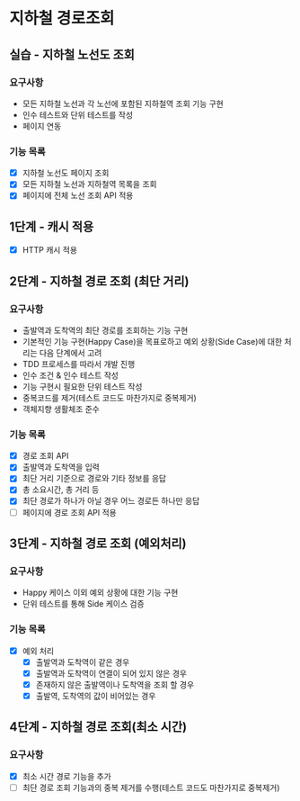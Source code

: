 # 지하철 경로조회
## 실습 - 지하철 노선도 조회
### 요구사항
- 모든 지하철 노선과 각 노선에 포함된 지하철역 조회 기능 구현
- 인수 테스트와 단위 테스트를 작성
- 페이지 연동

### 기능 목록
- [x] 지하철 노선도 페이지 조회
- [x] 모든 지하철 노선과 지하철역 목록을 조회
- [x] 페이지에 전체 노선 조회 API 적용

## 1단계 - 캐시 적용
- [x] HTTP 캐시 적용 

## 2단계 - 지하철 경로 조회 (최단 거리)
### 요구사항
- 출발역과 도착역의 최단 경로를 조회하는 기능 구현
- 기본적인 기능 구현(Happy Case)을 목표로하고 예외 상황(Side Case)에 대한 처리는 다음 단계에서 고려
- TDD 프로세스를 따라서 개발 진행
- 인수 조건 & 인수 테스트 작성
- 기능 구현시 필요한 단위 테스트 작성
- 중복코드를 제거(테스트 코드도 마찬가지로 중복제거)
- 객체지향 생활체조 준수

### 기능 목록
- [x] 경로 조회 API
- [x] 출발역과 도착역을 입력
- [x] 최단 거리 기준으로 경로와 기타 정보를 응답
- [x] 총 소요시간, 총 거리 등
- [x] 최단 경로가 하나가 아닐 경우 어느 경로든 하나만 응답
- [ ] 페이지에 경로 조회 API 적용

## 3단계 - 지하철 경로 조회 (예외처리)

### 요구사항
- Happy 케이스 이외 예외 상황에 대한 기능 구현
- 단위 테스트를 통해 Side 케이스 검증
    
### 기능 목록
- [x] 예외 처리
    - [x] 출발역과 도착역이 같은 경우
    - [x] 출발역과 도착역이 연결이 되어 있지 않은 경우
    - [x] 존재하지 않은 출발역이나 도착역을 조회 할 경우
    - [x] 출발역, 도착역의 값이 비어있는 경우

## 4단계 - 지하철 경로 조회(최소 시간)
### 요구사항
- [x] 최소 시간 경로 기능을 추가
- [ ] 최단 경로 조회 기능과의 중복 제거를 수행(테스트 코드도 마찬가지로 중복제거)